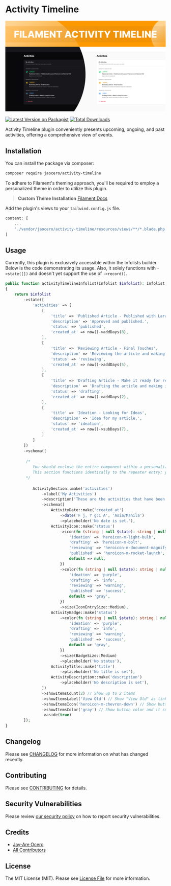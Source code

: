 # Activity Timeline

![Header](https://github.com/199ocero/activity-timeline/blob/main/art/images/jaocero-activity-timeline.jpeg)

[![Latest Version on Packagist](https://img.shields.io/packagist/v/jaocero/activity-timeline.svg?style=flat-square)](https://packagist.org/packages/jaocero/activity-timeline)
[![Total Downloads](https://img.shields.io/packagist/dt/jaocero/activity-timeline.svg?style=flat-square)](https://packagist.org/packages/jaocero/activity-timeline)

Activity Timeline plugin conveniently presents upcoming, ongoing, and past activities, offering a comprehensive view of events.

## Installation

You can install the package via composer:

```bash
composer require jaocero/activity-timeline
```

To adhere to Filament's theming approach, you'll be required to employ a personalized theme in order to utilize this plugin.

> **Custom Theme Installation**
> [Filament Docs](https://filamentphp.com/docs/3.x/panels/themes#creating-a-custom-theme)

Add the plugin's views to your `tailwind.config.js` file.

```js
content: [
    ...
    './vendor/jaocero/activity-timeline/resources/views/**/*.blade.php',
]
```

## Usage
Currently, this plugin is exclusively accessible within the Infolists builder. Below is the code demonstrating its usage. Also, it solely functions with `->state([])` and doesn't yet support the use of `->record()`.

```php
public function activityTimelineInfolist(Infolist $infolist): Infolist
{
    return $infolist
        ->state([
            'activities' => [
                [
                    'title' => 'Published Article - Published with Laravel Filament and Tailwind CSS',
                    'description' => 'Approved and published.',
                    'status' => 'published',
                    'created_at' => now()->addDays(8),
                ],
                [
                    'title' => 'Reviewing Article - Final Touches',
                    'description' => 'Reviewing the article and making it ready for publication.',
                    'status' => 'reviewing',
                    'created_at' => now()->addDays(5),
                ],
                [
                    'title' => 'Drafting Article - Make it ready for review',
                    'description' => 'Drafting the article and making it ready for review.',
                    'status' => 'drafting',
                    'created_at' => now()->addDays(2),
                ],
                [
                    'title' => 'Ideation - Looking for Ideas',
                    'description' => 'Idea for my article.',
                    'status' => 'ideation',
                    'created_at' => now()->subDays(7),
                ]
            ]
        ])
        ->schema([

         /*
    	    You should enclose the entire component within a personalized "ActivitySection" entry.
            This section functions identically to the repeater entry; you simply have to provide the array state's key.
    	 */

            ActivitySection::make('activities')
                ->label('My Activities')
                ->description('These are the activities that have been recorded.')
                ->schema([
                    ActivityDate::make('created_at')
                        ->date('F j, Y g:i A', 'Asia/Manila')
                        ->placeholder('No date is set.'),
                    ActivityIcon::make('status')
                        ->icon(fn (string | null $state): string | null => match ($state) {
                            'ideation' => 'heroicon-m-light-bulb',
                            'drafting' => 'heroicon-m-bolt',
                            'reviewing' => 'heroicon-m-document-magnifying-glass',
                            'published' => 'heroicon-m-rocket-launch',
                            default => null,
                        })
                        ->color(fn (string | null $state): string | null => match ($state) {
                            'ideation' => 'purple',
                            'drafting' => 'info',
                            'reviewing' => 'warning',
                            'published' => 'success',
                            default => 'gray',
                        })
                        ->size(IconEntrySize::Medium),
                    ActivityBadge::make('status')
                        ->color(fn (string | null $state): string | null => match ($state) {
                            'ideation' => 'purple',
                            'drafting' => 'info',
                            'reviewing' => 'warning',
                            'published' => 'success',
                            default => 'gray',
                        })
                        ->size(BadgeSize::Medium)
                        ->placeholder('No status'),
                    ActivityTitle::make('title')
                        ->placeholder('No title is set'),
                    ActivityDescription::make('description')
                        ->placeholder('No description is set'),
                ])
                ->showItemsCount(2) // Show up to 2 items
                ->showItemsLabel('View Old') // Show "View Old" as link label
                ->showItemsIcon('heroicon-m-chevron-down') // Show button icon
                ->showItemsColor('gray') // Show button color and it supports all colors
                ->aside(true)
        ]);
}
```
## Changelog

Please see [CHANGELOG](CHANGELOG.md) for more information on what has changed recently.

## Contributing

Please see [CONTRIBUTING](.github/CONTRIBUTING.md) for details.

## Security Vulnerabilities

Please review [our security policy](../../security/policy) on how to report security vulnerabilities.

## Credits

- [Jay-Are Ocero](https://github.com/199ocero)
- [All Contributors](../../contributors)

## License

The MIT License (MIT). Please see [License File](LICENSE.md) for more information.
